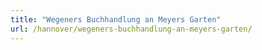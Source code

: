 ```yaml
---
title: "Wegeners Buchhandlung an Meyers Garten"
url: /hannover/wegeners-buchhandlung-an-meyers-garten/
---
```

